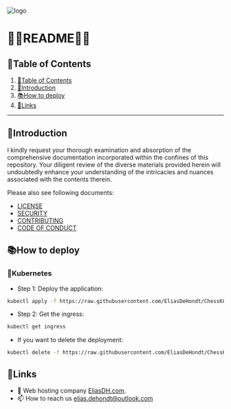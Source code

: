 ![logo](https://eliasdh.com/assets/media/images/logo-github.png)
# 💙🤍README🤍💙

## 📘Table of Contents

1. [📘Table of Contents](#📘table-of-contents)
2. [🖖Introduction](#🖖introduction)
3. [📚How to deploy](#📚how-to-deploy)
4. [🔗Links](#🔗links)

---

## 🖖Introduction

I kindly request your thorough examination and absorption of the comprehensive documentation incorporated within the confines of this repository. Your diligent review of the diverse materials provided herein will undoubtedly enhance your understanding of the intricacies and nuances associated with the contents therein.

Please also see following documents:
- [LICENSE](LICENSE.md)
- [SECURITY](SECURITY.md)
- [CONTRIBUTING](CONTRIBUTING.md)
- [CODE OF CONDUCT](CODE-OF-CONDUCT.md)

## 📚How to deploy

### 🚀Kubernetes

- Step 1: Deploy the application:
```bash
kubectl apply -f https://raw.githubusercontent.com/EliasDeHondt/ChessK8s/refs/heads/main/Kubernetes/kubernetes.yaml
```

- Step 2: Get the ingress:
```bash
kubectl get ingress
```

- If you want to delete the deployment:
```bash
kubectl delete -f https://raw.githubusercontent.com/EliasDeHondt/ChessK8s/refs/heads/main/Kubernetes/kubernetes.yaml
```

## 🔗Links
- 👯 Web hosting company [EliasDH.com](https://eliasdh.com).
- 📫 How to reach us elias.dehondt@outlook.com